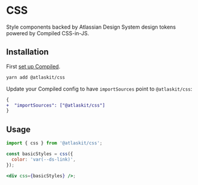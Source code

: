 # CSS

Style components backed by Atlassian Design System design tokens powered by Compiled CSS-in-JS.

## Installation

First [set up Compiled](https://compiledcssinjs.com/docs/installation).

```sh
yarn add @atlaskit/css
```

Update your Compiled config to have `importSources` point to `@atlaskit/css`:

```diff
{
+  "importSources": ["@atlaskit/css"]
}
```

## Usage

```jsx
import { css } from '@atlaskit/css';

const basicStyles = css({
  color: 'var(--ds-link)',
});

<div css={basicStyles} />;
```
